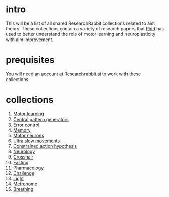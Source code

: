 # intro
This will be a list of all shared ResearchRabbit collections related to aim theory. These collections contain a variety of research papers that [Ridd](https://youtube.com/c/riddbtw) has used to better understand the role of motor learning and neuroplasticity with aim improvement.

# prequisites
You will need an account at [Researchrabbit.ai](https://researchrabbit.ai) to work with these collections.

# collections
1. [Motor learning](https://www.researchrabbitapp.com/collection/public/VN6K4XJ0L8)
2. [Central pattern generators](https://www.researchrabbitapp.com/collection/public/9NLV17MV6P)
3. [Error control](https://www.researchrabbitapp.com/collection/public/W8ZMJRX2ZQ)
4. [Memory](https://www.researchrabbitapp.com/collection/public/PJLN0298LN)
5. [Motor neurons](https://www.researchrabbitapp.com/collection/public/OYZ1W1D2LQ)
6. [Ultra slow movements](https://www.researchrabbitapp.com/collection/public/OYZ1W1W3LQ)
7. [Constrained action hypothesis](https://www.researchrabbitapp.com/collection/public/V467DMVOLX)
8. [Neurology](https://www.researchrabbitapp.com/collection/public/NOLEW71VLK)
9. [Crosshair](https://www.researchrabbitapp.com/collection/public/9NLVPYRMLP)
10. [Fasting](https://www.researchrabbitapp.com/collection/public/KXL2PX18LQ)
11. [Pharmacology](https://www.researchrabbitapp.com/collection/public/9NLV40VO6P)
12. [Challenge](https://www.researchrabbitapp.com/collection/public/4EZROK1WZ1)
13. [Light](https://www.researchrabbitapp.com/collection/public/X2654PR9ZM)
14. [Metronome](https://www.researchrabbitapp.com/collection/public/JOZY4E9QLY)
15. [Breathing](https://www.researchrabbitapp.com/collection/public/QPZ9KP15ZO)
